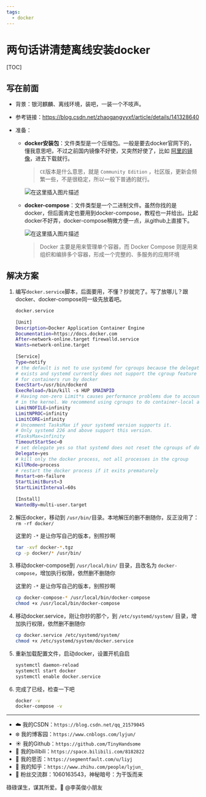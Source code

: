 ```yaml
---
tags:
  - docker
---
```

# 两句话讲清楚离线安装docker

[TOC]

## 写在前面

- 背景：银河麒麟、离线环境，装吧，一装一个不吱声。

- 参考链接：https://blog.csdn.net/zhaogangyyxf/article/details/141328640

- 准备：

  - **docker安装包**：文件类型是一个压缩包。一般是要去docker官网下的，懂我意思吧，不过之前国内镜像不好使，又突然好使了，比如 [阿里的镜像](http://mirrors.aliyun.com/docker-ce/linux/static/stable/)，进去下载就行。

    > `CE`版本是什么意思，就是 `Community Edition` ，社区版，更新会频繁一些，不是很稳定，所以一般下普通的就行。

    ![在这里插入图片描述](https://i-blog.csdnimg.cn/direct/77ab01a062e84f59aebb51e109322e8d.png)

  - **docker-compose**：文件类型是一个二进制文件。虽然你找的是docker，但后面肯定也要用到docker-compose，教程也一并给出。比起docker不好弄，docker-compose稍微方便一点，从github上直接下。

    ![在这里插入图片描述](https://i-blog.csdnimg.cn/direct/18a81a57f22047d9a339a8e805158f07.png)

    > Docker 主要是用来管理单个容器，而 Docker Compose 则是用来组织和编排多个容器，形成一个完整的、多服务的应用环境


## 解决方案

1. 编写`docker.service`脚本，后面要用，不懂？抄就完了。写了放哪儿？跟docker、docker-compose同一级先放着吧。

   ```bash
   docker.service
    
   [Unit]
   Description=Docker Application Container Engine
   Documentation=https://docs.docker.com
   After=network-online.target firewalld.service
   Wants=network-online.target
    
   [Service]
   Type=notify
   # the default is not to use systemd for cgroups because the delegate issues still
   # exists and systemd currently does not support the cgroup feature set required
   # for containers run by docker
   ExecStart=/usr/bin/dockerd
   ExecReload=/bin/kill -s HUP $MAINPID
   # Having non-zero Limit*s causes performance problems due to accounting overhead
   # in the kernel. We recommend using cgroups to do container-local accounting.
   LimitNOFILE=infinity
   LimitNPROC=infinity
   LimitCORE=infinity
   # Uncomment TasksMax if your systemd version supports it.
   # Only systemd 226 and above support this version.
   #TasksMax=infinity
   TimeoutStartSec=0
   # set delegate yes so that systemd does not reset the cgroups of docker containers
   Delegate=yes
   # kill only the docker process, not all processes in the cgroup
   KillMode=process
   # restart the docker process if it exits prematurely
   Restart=on-failure
   StartLimitBurst=3
   StartLimitInterval=60s
    
   [Install]
   WantedBy=multi-user.target
   ```

2. 解压docker，移动到 `/usr/bin/`目录。本地解压的删不删随你，反正没用了：`rm -rf docker/`

   这里的 `-*` 是让你写自己的版本，别照抄啊

   ```bash
   tar -xvf docker-*.tgz
   cp -p docker/* /usr/bin/
   ```

3. 移动docker-compose到 `/usr/local/bin/` 目录，且改名为 `docker-compose`，增加执行权限，依然删不删随你

   这里的 `-*` 是让你写自己的版本，别照抄啊

   ```bash
   cp docker-compose-* /usr/local/bin/docker-compose
   chmod +x /usr/local/bin/docker-compose
   ```

4. 移动docker.service，刚让你抄的那个，到 `/etc/systemd/system/` 目录，增加执行权限，依然删不删随你

   ```bash
   cp docker.service /etc/systemd/system/
   chmod +x /etc/systemd/system/docker.service
   ```

5. 重新加载配置文件，启动docker，设置开机自启

   ```bash
   systemctl daemon-reload
   systemctl start docker
   systemctl enable docker.service
   ```

6. 完成了已经，检查一下吧

   ```bash
   docker -v
   docker-compose -v
   ```


------


- :cloud: 我的CSDN：`https://blog.csdn.net/qq_21579045`
- :snowflake: 我的博客园：`https://www.cnblogs.com/lyjun/`
- :sunny: 我的Github：`https://github.com/TinyHandsome`
- :rainbow: 我的bilibili：`https://space.bilibili.com/8182822`
- :avocado: 我的思否：`https://segmentfault.com/u/liyj`
- :tomato: 我的知乎：`https://www.zhihu.com/people/lyjun_`
- :penguin: 粉丝交流群：1060163543，神秘暗号：为干饭而来

碌碌谋生，谋其所爱。:ocean:              @李英俊小朋友
